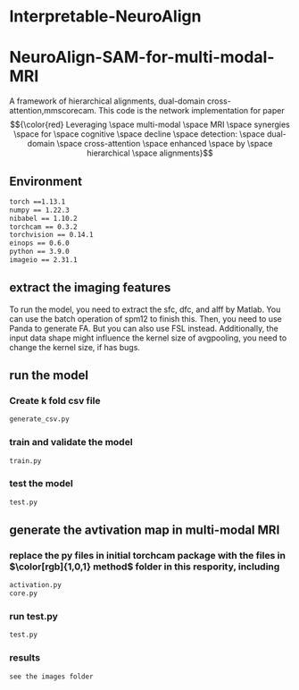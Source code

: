 # Interpretable-NeuroAlign
# NeuroAlign-SAM-for-multi-modal-MRI
A framework of hierarchical alignments, dual-domain cross-attention,mmscorecam. This code is the network implementation for paper $${\color{red} Leveraging \space multi-modal \space  MRI \space synergies  \space for  \space  cognitive  \space decline  \space  detection:  \space dual-domain \space cross-attention \space  enhanced \space by \space  hierarchical \space alignments}$$
## __Environment__  
```diff  
torch ==1.13.1
numpy == 1.22.3  
nibabel == 1.10.2  
torchcam == 0.3.2  
torchvision == 0.14.1  
einops == 0.6.0  
python == 3.9.0  
imageio == 2.31.1
``` 
## extract the imaging features
To run the model, you need to extract the sfc, dfc, and alff by Matlab. You can use the batch operation of spm12 to finish this. Then, you need to use Panda to generate FA. But you can also use FSL instead. Additionally, the input data shape might influence the kernel size of avgpooling, you need to change the kernel size, if has bugs.  

## run the model

### __Create k fold csv file__  
```diff
generate_csv.py
```
### train and validate the model 
```diff
train.py
```
### test the model 
```diff
test.py
```
## generate the avtivation map in multi-modal MRI  
### replace the py files in initial torchcam package with the files in $\color[rgb]{1,0,1} method$ folder in this respority, including
```diff
activation.py  
core.py
```
### run test.py  
```diff
test.py
```
### results
```diff
see the images folder
```
